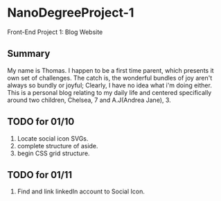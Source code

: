 # NanoDegreeProject-1

Front-End Project 1: Blog Website

## Summary

My name is Thomas. I happen to be a first time parent, which presents it own set of challenges. The catch is, the wonderful bundles of joy aren't always so bundly or joyful; Clearly, I have no idea what i'm doing either. This is a personal blog relating to my daily life and centered specifically around two children, Chelsea, 7 and A.J(Andrea Jane), 3.

<!-- ## TODO for tomorrow 01-08 (Completed)

1. Find images on pexel to add to the image folder
2. Add links to img tags in index.html
3. Find a temporary Logo for class "logo"
4. Create a color palette. -->

## TODO for 01/10

1. Locate social icon SVGs.
2. complete structure of aside.
3. begin CSS grid structure.

## TODO for 01/11

1. Find and link linkedIn account to Social Icon.

